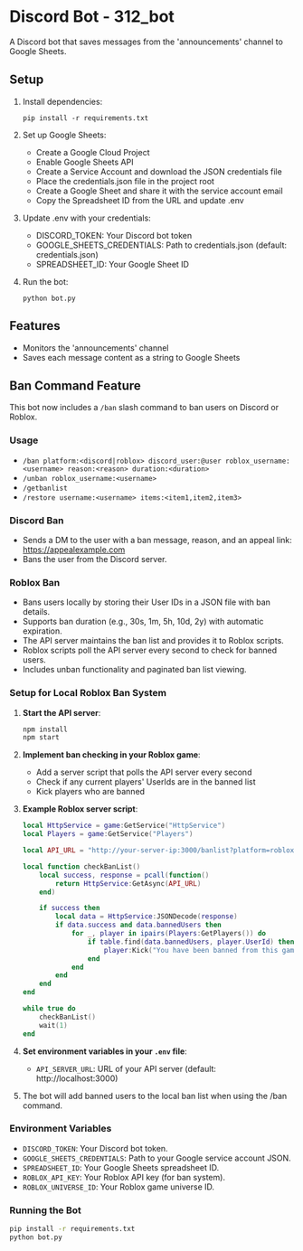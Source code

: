 # Discord Bot - 312_bot

A Discord bot that saves messages from the 'announcements' channel to Google Sheets.

## Setup

1. Install dependencies:
   ```
   pip install -r requirements.txt
   ```

2. Set up Google Sheets:
   - Create a Google Cloud Project
   - Enable Google Sheets API
   - Create a Service Account and download the JSON credentials file
   - Place the credentials.json file in the project root
   - Create a Google Sheet and share it with the service account email
   - Copy the Spreadsheet ID from the URL and update .env

3. Update .env with your credentials:
   - DISCORD_TOKEN: Your Discord bot token
   - GOOGLE_SHEETS_CREDENTIALS: Path to credentials.json (default: credentials.json)
   - SPREADSHEET_ID: Your Google Sheet ID

4. Run the bot:
   ```
   python bot.py
   ```

## Features

- Monitors the 'announcements' channel
- Saves each message content as a string to Google Sheets

## Ban Command Feature

This bot now includes a `/ban` slash command to ban users on Discord or Roblox.

### Usage

- `/ban platform:<discord|roblox> discord_user:@user roblox_username:<username> reason:<reason> duration:<duration>`
- `/unban roblox_username:<username>`
- `/getbanlist`
- `/restore username:<username> items:<item1,item2,item3>`

### Discord Ban

- Sends a DM to the user with a ban message, reason, and an appeal link: https://appealexample.com
- Bans the user from the Discord server.

### Roblox Ban

- Bans users locally by storing their User IDs in a JSON file with ban details.
- Supports ban duration (e.g., 30s, 1m, 5h, 10d, 2y) with automatic expiration.
- The API server maintains the ban list and provides it to Roblox scripts.
- Roblox scripts poll the API server every second to check for banned users.
- Includes unban functionality and paginated ban list viewing.

### Setup for Local Roblox Ban System

1. **Start the API server**:
   ```bash
   npm install
   npm start
   ```

2. **Implement ban checking in your Roblox game**:
   - Add a server script that polls the API server every second
   - Check if any current players' UserIds are in the banned list
   - Kick players who are banned

3. **Example Roblox server script**:
   ```lua
   local HttpService = game:GetService("HttpService")
   local Players = game:GetService("Players")

   local API_URL = "http://your-server-ip:3000/banlist?platform=roblox"

   local function checkBanList()
       local success, response = pcall(function()
           return HttpService:GetAsync(API_URL)
       end)

       if success then
           local data = HttpService:JSONDecode(response)
           if data.success and data.bannedUsers then
               for _, player in ipairs(Players:GetPlayers()) do
                   if table.find(data.bannedUsers, player.UserId) then
                       player:Kick("You have been banned from this game.")
                   end
               end
           end
       end
   end

   while true do
       checkBanList()
       wait(1)
   end
   ```

4. **Set environment variables in your `.env` file**:
   - `API_SERVER_URL`: URL of your API server (default: http://localhost:3000)

5. The bot will add banned users to the local ban list when using the /ban command.

### Environment Variables

- `DISCORD_TOKEN`: Your Discord bot token.
- `GOOGLE_SHEETS_CREDENTIALS`: Path to your Google service account JSON.
- `SPREADSHEET_ID`: Your Google Sheets spreadsheet ID.
- `ROBLOX_API_KEY`: Your Roblox API key (for ban system).
- `ROBLOX_UNIVERSE_ID`: Your Roblox game universe ID.

### Running the Bot

```bash
pip install -r requirements.txt
python bot.py
```
